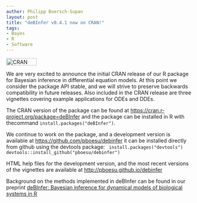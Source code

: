 ```yaml
---
author: Philipp Boersch-Supan
layout: post
title: "deBInfer v0.4.1 now on CRAN!"
tags:
- Bayes
- R
- Software
---
```


<a href="https://cran.r-project.org/package=deBInfer"><img src="http://www.r-pkg.org/badges/version/deBInfer" width="82" height="20" alt="CRAN Badge" class="alignleft size-large" /></a>

We are very excited to announce the initial CRAN release of our R package for Bayesian inference in differential equation models. At this point we consider the package API stable, and we will strive to preserve backwards compatibility in future releases. Also included in the CRAN release are three vignettes covering example applications for ODEs and DDEs.

The CRAN version of the package can be found at <a href="https://cran.r-project.org/package=deBInfer">https://cran.r-project.org/package=deBInfer</a> and the package can be installed in R with thecommand <code>install.packages("deBInfer")</code>.

We continue to work on the package, and a development version is available at <a href="https://github.com/pboesu/debinfer">https://github.com/pboesu/debinfer</a> it can be installed directly from github using the devtools package:
<code>
install.packages("devtools")
devtools::install_github("pboesu/debinfer")
</code>

HTML help files for the development version, and the most recent versions of the vignettes are available at <a href="http://pboesu.github.io/debinfer">http://pboesu.github.io/debinfer</a>

Background on the methods implemented in deBInfer can be found in our preprint <a href="https://arxiv.org/abs/1605.00021" target="_blank">deBInfer: Bayesian inference for dynamical models of biological systems in R</a>
